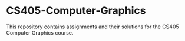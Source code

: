 # CS405-Computer-Graphics

This repository contains assignments and their solutions for the CS405 Computer Graphics course.
